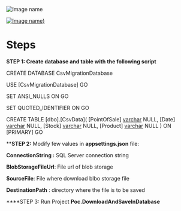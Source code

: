 ![Image name](https://ibb.co/N6rbQvC)

[![Image name](https://ibb.co/N6rbQvC))](http://www.host.com/link.html)

# Steps 

**STEP 1: Create database and table with the following script**

CREATE DATABASE CsvMigrationDatabase

USE [CsvMigrationDatabase]
GO

SET ANSI_NULLS ON
GO

SET QUOTED_IDENTIFIER ON
GO

CREATE TABLE [dbo].[CsvData](
	[PointOfSale] [varchar](150) NULL,
	[Date] [varchar](150) NULL,
	[Stock] [varchar](500) NULL,
	[Product] [varchar](500) NULL
) ON [PRIMARY]
GO

****STEP 2:** Modify few values in **appsettings.json** file:

**ConnectionString :** SQL Server connection string

**BlobStorageFileUrl**: File url of blob storage

**SourceFile**: File where download blbo storage file

**DestinationPath** : directory where the file is to be saved

****STEP 3: Run Project **Poc.DownloadAndSaveInDatabase**
